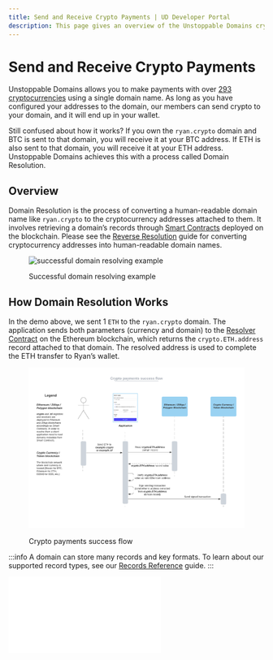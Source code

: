 ```yaml
---
title: Send and Receive Crypto Payments | UD Developer Portal
description: This page gives an overview of the Unstoppable Domains crypto payments feature.
---
```


# Send and Receive Crypto Payments

Unstoppable Domains allows you to make payments with over [293 cryptocurrencies](https://support.unstoppabledomains.com/support/solutions/articles/48001185621-what-cryptocurrencies-are-currently-supported-) using a single domain name. As long as you have configured your addresses to the domain, our members can send crypto to your domain, and it will end up in your wallet.

Still confused about how it works? If you own the `ryan.crypto` domain and BTC is sent to that domain, you will receive it at your BTC address. If ETH is also sent to that domain, you will receive it at your ETH address. Unstoppable Domains achieves this with a process called Domain Resolution.

## Overview

Domain Resolution is the process of converting a human-readable domain name like `ryan.crypto` to the cryptocurrency addresses attached to them. It involves retrieving a domain’s records through [Smart Contracts](/developer-toolkit/reference/smart-contracts/uns-smart-contracts.md) deployed on the blockchain. Please see the [Reverse Resolution](/reverse-resolution/index.md) guide for converting cryptocurrency addresses into human-readable domain names.

<figure>

![successful domain resolving example](/images/successful-domain-resolving.png '#width=50%')

<figcaption>Successful domain resolving example</figcaption>
</figure>

## How Domain Resolution Works

In the demo above, we sent 1 `ETH` to the `ryan.crypto` domain. The application sends both parameters (currency and domain) to the [Resolver Contract](/developer-toolkit/reference/smart-contracts/uns-smart-contracts.md#resolver) on the Ethereum blockchain, which returns the `crypto.ETH.address` record attached to that domain. The resolved address is used to complete the ETH transfer to Ryan’s wallet.

<figure>

![the crypto payments success flow diagram](/images/crypto-payments-success-flow.png)

<figcaption>Crypto payments success flow</figcaption>
</figure>

:::info
A domain can store many records and key formats. To learn about our supported record types, see our [Records Reference](/developer-toolkit/reference/records-reference.md) guide.
:::

<embed src="/snippets/_developer-survey-embed.md" />

